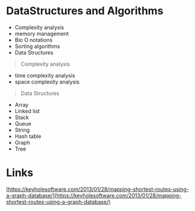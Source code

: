 
# DataStructures and Algorithms

- Complexity analysis
- memory management
- Bio O notations
- Sorting algorithms
- Data Structures

> Complexity analysis

- time complexity analysis
- space complexity analysis

> Data Structures

- Array
- Linked list
- Stack 
- Queue
- String
- Hash table
- Graph 
- Tree




# Links  

[https://keyholesoftware.com/2013/01/28/mapping-shortest-routes-using-a-graph-database/](https://keyholesoftware.com/2013/01/28/mapping-shortest-routes-using-a-graph-database/)  
